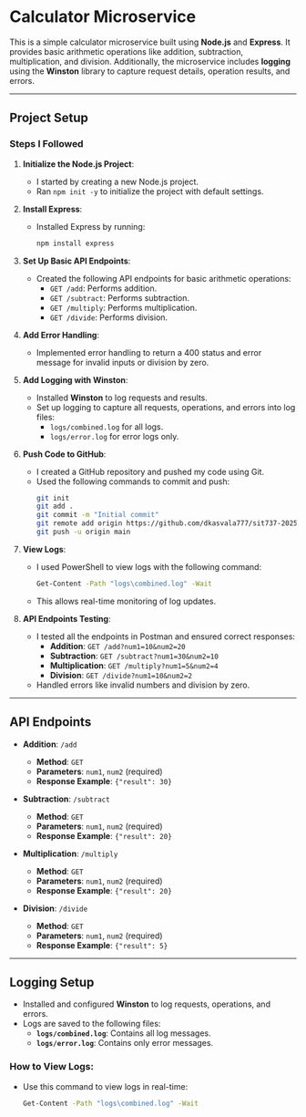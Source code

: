# Calculator Microservice

This is a simple calculator microservice built using **Node.js** and **Express**. It provides basic arithmetic operations like addition, subtraction, multiplication, and division. Additionally, the microservice includes **logging** using the **Winston** library to capture request details, operation results, and errors.

---

## Project Setup

### Steps I Followed

1. **Initialize the Node.js Project**:
   - I started by creating a new Node.js project.
   - Ran `npm init -y` to initialize the project with default settings.

2. **Install Express**:
   - Installed Express by running:
     ```bash
     npm install express
     ```

3. **Set Up Basic API Endpoints**:
   - Created the following API endpoints for basic arithmetic operations:
     - `GET /add`: Performs addition.
     - `GET /subtract`: Performs subtraction.
     - `GET /multiply`: Performs multiplication.
     - `GET /divide`: Performs division.

4. **Add Error Handling**:
   - Implemented error handling to return a 400 status and error message for invalid inputs or division by zero.
   
5. **Add Logging with Winston**:
   - Installed **Winston** to log requests and results.
   - Set up logging to capture all requests, operations, and errors into log files:
     - `logs/combined.log` for all logs.
     - `logs/error.log` for error logs only.

6. **Push Code to GitHub**:
   - I created a GitHub repository and pushed my code using Git.
   - Used the following commands to commit and push:
     ```bash
     git init
     git add .
     git commit -m "Initial commit"
     git remote add origin https://github.com/dkasvala777/sit737-2025-prac4p.git
     git push -u origin main
     ```

7. **View Logs**:
   - I used PowerShell to view logs with the following command:
     ```bash
     Get-Content -Path "logs\combined.log" -Wait
     ```
   - This allows real-time monitoring of log updates.

8. **API Endpoints Testing**:
   - I tested all the endpoints in Postman and ensured correct responses:
     - **Addition**: `GET /add?num1=10&num2=20`
     - **Subtraction**: `GET /subtract?num1=30&num2=10`
     - **Multiplication**: `GET /multiply?num1=5&num2=4`
     - **Division**: `GET /divide?num1=10&num2=2`
   - Handled errors like invalid numbers and division by zero.

---

## API Endpoints

- **Addition**: `/add`
  - **Method**: `GET`
  - **Parameters**: `num1`, `num2` (required)
  - **Response Example**: `{"result": 30}`

- **Subtraction**: `/subtract`
  - **Method**: `GET`
  - **Parameters**: `num1`, `num2` (required)
  - **Response Example**: `{"result": 20}`

- **Multiplication**: `/multiply`
  - **Method**: `GET`
  - **Parameters**: `num1`, `num2` (required)
  - **Response Example**: `{"result": 20}`

- **Division**: `/divide`
  - **Method**: `GET`
  - **Parameters**: `num1`, `num2` (required)
  - **Response Example**: `{"result": 5}`

---

## Logging Setup

- Installed and configured **Winston** to log requests, operations, and errors.
- Logs are saved to the following files:
  - **`logs/combined.log`**: Contains all log messages.
  - **`logs/error.log`**: Contains only error messages.

### How to View Logs:
- Use this command to view logs in real-time:
  ```bash
  Get-Content -Path "logs\combined.log" -Wait
